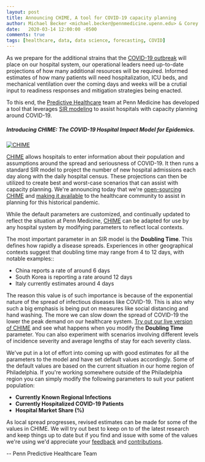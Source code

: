 ```yaml
---
layout: post
title: Announcing CHIME, A tool for COVID-19 capacity planning
author: Michael Becker <michael.becker@pennmedicine.upenn.edu> & Corey Chivers <corey.chivers@pennmedicine.upenn.edu>
date:   2020-03-14 12:00:00 -0500
comments: true
tags: [healthcare, data, data science, forecasting, COVID]
---
```


As we prepare for the additional strains that the [COVID-19 outbreak](https://www.cdc.gov/coronavirus/2019-nCoV/index.html) will place on our hospital system, our operational leaders need up-to-date projections of how many additional resources will be required. Informed estimates of how many patients will need hospitalization, ICU beds, and mechanical ventilation over the coming days and weeks will be a crutial input to readiness responses and mitigation strategies being enacted.

To this end, the [Predictive Healthcare](http://predictivehealthcare.pennmedicine.org/) team at Penn Medicine has developed a tool that leverages [SIR modeling](https://mathworld.wolfram.com/SIRModel.html) to assist hospitals with capacity planning around COVID-19.


##### Introducing CHIME: The **C**OVID-19 **H**ospital **I**mpact **M**odel for **E**pidemics.
[![CHIME](https://user-images.githubusercontent.com/1069047/76693244-5e07e980-6638-11ea-9e02-1c265c86fd2b.gif)](https://pennchime.herokuapp.com/)

[CHIME](https://github.com/pennsignals/chime) allows hospitals to enter information about their population and assumptions around the spread and seriousness of COVID-19. It then runs a standard SIR model to project the number of new hospital admissions each day along with the daily hospital census. These projections can then be utilized to create best and worst-case scenarios that can assist with capacity planning. We're announcing today that we're [open-sourcing CHIME](https://github.com/pennsignals/chime) and [making it available](https://pennchime.herokuapp.com/) to the healthcare community to assist in planning for this historical pandemic.

While the default parameters are customized, and continually updated to reflect the situation at Penn Medicine, [CHIME](https://github.com/pennsignals/chime) can be adapted for use by any hospital system by modifying parameters to reflect local contexts.

The most important parameter in an SIR model is the **Doubling Time**. This defines how rapidly a disease spreads. Experiences in other geographical contexts suggest that doubling time may range from 4 to 12 days, with notable examples::

 * China reports a rate of around 6 days
 * South Korea is reporting a rate around 12 days
 * Italy currently estimates around 4 days

The reason this value is of such importance is because of the exponential nature of the spread of infectious diseases like COVID-19. This is also why such a big emphasis is being put on measures like social distancing and hand washing. The more we can slow down the spread of COVID-19 the lower the peak demand on our healthcare system. [Try out our live version of CHIME](https://pennchime.herokuapp.com/) and see what happens when you modify the **Doubling Time** parameter. You can also experiment with scenarios involving different levels of incidence severity and average lengths of stay for each severity class.

We've put in a lot of effort into coming up with good estimates for all the parameters to the model and have set default values accordingly. Some of the default values are based on the current situation in our home region of Philadelphia. If you're working somewhere outside of the Philadelphia region you can simply modify the following parameters to suit your patient population: 

* **Currently Known Regional Infections**
* **Currently Hospitalized COVID-19 Patients**
* **Hospital Market Share (%)**

As local spread progresses, revised estimates can be made for some of the values in CHIME. We will try out best to keep on to of the latest research and keep things up to date but if you find and issue with some of the values we're using we'd appreciate your [feedback](http://predictivehealthcare.pennmedicine.org/contact/) and [contributions](https://github.com/pennsignals/chime).


-- Penn Predictive Healthcare Team
